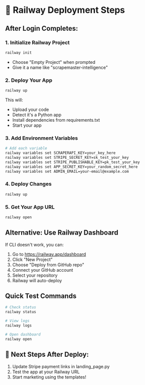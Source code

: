 # 🚀 Railway Deployment Steps

## After Login Completes:

### 1. Initialize Railway Project
```bash
railway init
```
- Choose "Empty Project" when prompted
- Give it a name like "scrapemaster-intelligence"

### 2. Deploy Your App
```bash
railway up
```
This will:
- Upload your code
- Detect it's a Python app
- Install dependencies from requirements.txt
- Start your app

### 3. Add Environment Variables
```bash
# Add each variable
railway variables set SCRAPERAPI_KEY=your_key_here
railway variables set STRIPE_SECRET_KEY=sk_test_your_key
railway variables set STRIPE_PUBLISHABLE_KEY=pk_test_your_key
railway variables set APP_SECRET_KEY=your_random_secret_here
railway variables set ADMIN_EMAIL=your-email@example.com
```

### 4. Deploy Changes
```bash
railway up
```

### 5. Get Your App URL
```bash
railway open
```

## Alternative: Use Railway Dashboard

If CLI doesn't work, you can:
1. Go to https://railway.app/dashboard
2. Click "New Project" 
3. Choose "Deploy from GitHub repo"
4. Connect your GitHub account
5. Select your repository
6. Railway will auto-deploy

## Quick Test Commands
```bash
# Check status
railway status

# View logs
railway logs

# Open dashboard
railway open
```

## 🎯 Next Steps After Deploy:
1. Update Stripe payment links in landing_page.py
2. Test the app at your Railway URL
3. Start marketing using the templates! 